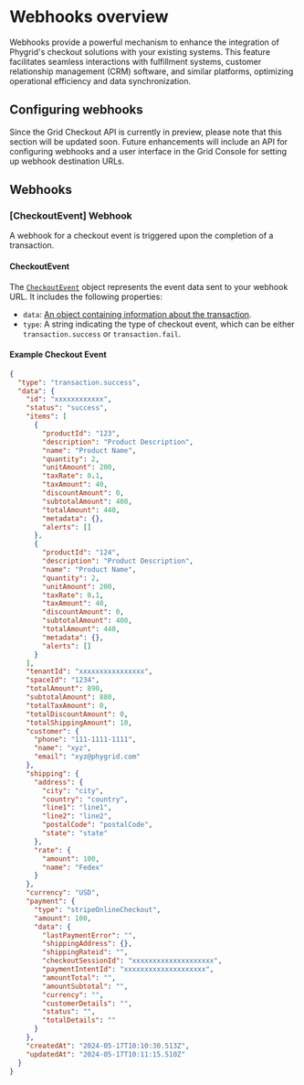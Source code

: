 # Webhooks overview

Webhooks provide a powerful mechanism to enhance the integration of Phygrid's checkout solutions with your existing systems. This feature facilitates seamless interactions with fulfillment systems, customer relationship management (CRM) software, and similar platforms, optimizing operational efficiency and data synchronization.

## Configuring webhooks

Since the Grid Checkout API is currently in preview, please note that this section will be updated soon. Future enhancements will include an API for configuring webhooks and a user interface in the Grid Console for setting up webhook destination URLs.


## Webhooks

### [CheckoutEvent] Webhook

A webhook for a checkout event is triggered upon the completion of a transaction.

#### CheckoutEvent

The [`CheckoutEvent`](/grid-checkout/data-model?id=CheckoutEvent) object represents the event data sent to your webhook URL. It includes the following properties:

- `data`: [An object containing information about the transaction](/grid-checkout/data-model?id=Transaction).
- `type`: A string indicating the type of checkout event, which can be either `transaction.success` or `transaction.fail`.

#### Example Checkout Event

```json
{
  "type": "transaction.success",
  "data": {
    "id": "xxxxxxxxxxxx",
    "status": "success",
    "items": [
      {
        "productId": "123",
        "description": "Product Description",
        "name": "Product Name",
        "quantity": 2,
        "unitAmount": 200,
        "taxRate": 0.1,
        "taxAmount": 40,
        "discountAmount": 0,
        "subtotalAmount": 400,
        "totalAmount": 440,
        "metadata": {},
        "alerts": []
      },
      {
        "productId": "124",
        "description": "Product Description",
        "name": "Product Name",
        "quantity": 2,
        "unitAmount": 200,
        "taxRate": 0.1,
        "taxAmount": 40,
        "discountAmount": 0,
        "subtotalAmount": 400,
        "totalAmount": 440,
        "metadata": {},
        "alerts": []
      }
    ],
    "tenantId": "xxxxxxxxxxxxxxxx",
    "spaceId": "1234",
    "totalAmount": 890,
    "subtotalAmount": 880,
    "totalTaxAmount": 0,
    "totalDiscountAmount": 0,
    "totalShippingAmount": 10,
    "customer": {
      "phone": "111-1111-1111",
      "name": "xyz",
      "email": "xyz@phygrid.com"
    },
    "shipping": {
      "address": {
        "city": "city",
        "country": "country",
        "line1": "line1",
        "line2": "line2",
        "postalCode": "postalCode",
        "state": "state"
      },
      "rate": {
        "amount": 100,
        "name": "Fedex"
      }
    },
    "currency": "USD",
    "payment": {
      "type": "stripeOnlineCheckout",
      "amount": 100,
      "data": {
        "lastPaymentError": "",
        "shippingAddress": {},
        "shippingRateid": "",
        "checkoutSessionId": "xxxxxxxxxxxxxxxxxxxx",
        "paymentIntentId": "xxxxxxxxxxxxxxxxxxxx",
        "amountTotal": "",
        "amountSubtotal": "",
        "currency": "",
        "customerDetails": "",
        "status": "",
        "totalDetails": ""
      }
    },
    "createdAt": "2024-05-17T10:10:30.513Z",
    "updatedAt": "2024-05-17T10:11:15.510Z"
  }
}
```
